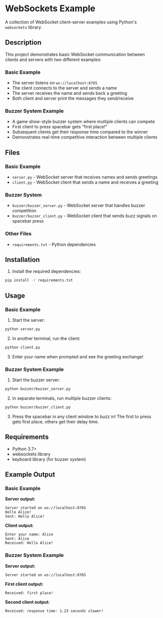 # WebSockets Example

A collection of WebSocket client-server examples using Python's `websockets` library.

## Description

This project demonstrates basic WebSocket communication between clients and servers with two different examples:

### Basic Example
- The server listens on `ws://localhost:8765`
- The client connects to the server and sends a name
- The server receives the name and sends back a greeting
- Both client and server print the messages they send/receive

### Buzzer System Example
- A game show-style buzzer system where multiple clients can compete
- First client to press spacebar gets "first place!"
- Subsequent clients get their response time compared to the winner
- Demonstrates real-time competitive interaction between multiple clients

## Files

### Basic Example
- `server.py` - WebSocket server that receives names and sends greetings
- `client.py` - WebSocket client that sends a name and receives a greeting

### Buzzer System
- `buzzer/buzzer_server.py` - WebSocket server that handles buzzer competition
- `buzzer/buzzer_client.py` - WebSocket client that sends buzz signals on spacebar press

### Other Files
- `requirements.txt` - Python dependencies

## Installation

1. Install the required dependencies:
```bash
pip install -r requirements.txt
```

## Usage

### Basic Example

1. Start the server:
```bash
python server.py
```

2. In another terminal, run the client:
```bash
python client.py
```

3. Enter your name when prompted and see the greeting exchange!

### Buzzer System Example

1. Start the buzzer server:
```bash
python buzzer/buzzer_server.py
```

2. In separate terminals, run multiple buzzer clients:
```bash
python buzzer/buzzer_client.py
```

3. Press the spacebar in any client window to buzz in! The first to press gets first place, others get their delay time.

## Requirements

- Python 3.7+
- websockets library
- keyboard library (for buzzer system)

## Example Output

### Basic Example

**Server output:**
```
Server started on ws://localhost:8765
Hello Alice!
Sent: Hello Alice!
```

**Client output:**
```
Enter your name: Alice
Sent: Alice
Received: Hello Alice!
```

### Buzzer System Example

**Server output:**
```
Server started on ws://localhost:8765
```

**First client output:**
```
Received: first place!
```

**Second client output:**
```
Received: response time: 1.23 seconds slower!
```
